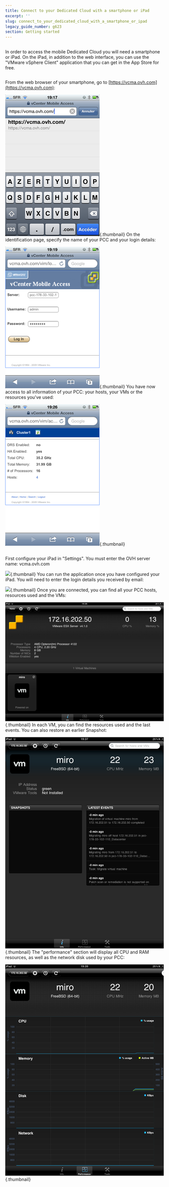 ```yaml
---
title: Connect to your Dedicated Cloud with a smartphone or iPad
excerpt: ''
slug: connect_to_your_dedicated_cloud_with_a_smartphone_or_ipad
legacy_guide_number: g623
section: Getting started
---
```



## 
In order to access the mobile Dedicated Cloud you will need a smartphone or iPad. On the iPad, in addition to the web interface, you can use the "VMware vSphere Client" application that you can get in the App Store for free.


## 
From the web browser of your smartphone, go to [https://vcma.ovh.com](https://vcma.ovh.com):

![](images/img_148.jpg){.thumbnail}
On the identification page, specify the name of your PCC and your login details:

![](images/img_149.jpg){.thumbnail}
You have now access to all information of your PCC: your hosts, your VMs or the resources you've used:

![](images/img_150.jpg){.thumbnail}


## 
First configure your iPad in "Settings". You must enter the OVH server name: vcma.ovh.com

![](images/img_147.jpg){.thumbnail}
You can run the application once you have configured your iPad. You will need to enter the login details you received by email:

![](images/img_15.jpg){.thumbnail}
Once you are connected, you can find all your PCC hosts, resources used and the VMs:

![](images/img_152.jpg){.thumbnail}
In each VM, you can find the resources used and the last events. You can also restore an earlier Snapshot:

![](images/img_153.jpg){.thumbnail}
The "performance" section will display all CPU and RAM resources, as well as the network disk used by your PCC:

![](images/img_154.jpg){.thumbnail}

